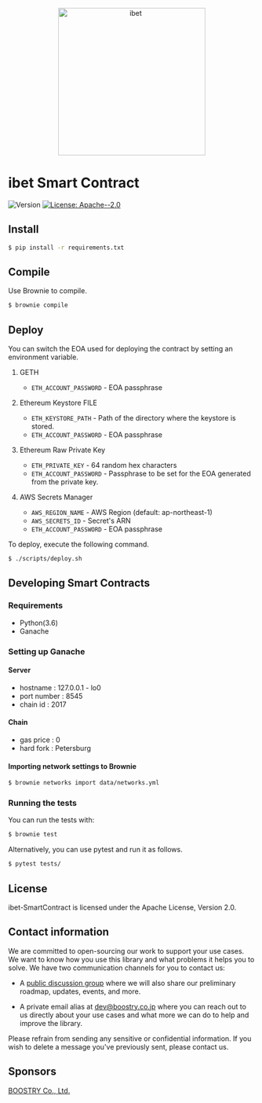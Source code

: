 <p align='center'>
  <img alt="ibet" src="https://user-images.githubusercontent.com/963333/71672471-6383c080-2db9-11ea-85b6-8815519652ec.png" width="300"/>
</p>

# ibet Smart Contract

<p>
  <img alt="Version" src="https://img.shields.io/badge/version-21.6-blue.svg?cacheSeconds=2592000" />
  <a href="#" target="_blank">
    <img alt="License: Apache--2.0" src="https://img.shields.io/badge/License-Apache--2.0-yellow.svg" />
  </a>
</p>


## Install
```bash
$ pip install -r requirements.txt
```

## Compile
Use Brownie to compile.

```bash
$ brownie compile
```

## Deploy

You can switch the EOA used for deploying the contract by setting an environment variable.

1. GETH
    * `ETH_ACCOUNT_PASSWORD` - EOA passphrase

2. Ethereum Keystore FILE
    * `ETH_KEYSTORE_PATH` - Path of the directory where the keystore is stored.
    * `ETH_ACCOUNT_PASSWORD` - EOA passphrase

3. Ethereum Raw Private Key
    * `ETH_PRIVATE_KEY` - 64 random hex characters
    * `ETH_ACCOUNT_PASSWORD` - Passphrase to be set for the EOA generated from the private key.

4. AWS Secrets Manager
    * `AWS_REGION_NAME` - AWS Region (default: ap-northeast-1)
    * `AWS_SECRETS_ID` - Secret's ARN
    * `ETH_ACCOUNT_PASSWORD` - EOA passphrase

To deploy, execute the following command.

```bash
$ ./scripts/deploy.sh
```

## Developing Smart Contracts

### Requirements
* Python(3.6)
* Ganache

### Setting up Ganache

#### Server
* hostname : 127.0.0.1 - lo0
* port number : 8545
* chain id : 2017

#### Chain
* gas price : 0
* hard fork : Petersburg

#### Importing network settings to Brownie

```bash
$ brownie networks import data/networks.yml
```

### Running the tests

You can run the tests with:
```bash
$ brownie test
```

Alternatively, you can use pytest and run it as follows.
```bash
$ pytest tests/
```

## License

ibet-SmartContract is licensed under the Apache License, Version 2.0.


## Contact information

We are committed to open-sourcing our work to support your use cases. 
We want to know how you use this library and what problems it helps you to solve. 
We have two communication channels for you to contact us:

* A [public discussion group](https://github.com/BoostryJP/ibet-SmartContract/discussions)
where we will also share our preliminary roadmap, updates, events, and more.

* A private email alias at
[dev@boostry.co.jp](mailto:dev@boostry.co.jp)
where you can reach out to us directly about your use cases and what more we can
do to help and improve the library.
  
Please refrain from sending any sensitive or confidential information. 
If you wish to delete a message you've previously sent, please contact us.


## Sponsors

[BOOSTRY Co., Ltd.](https://boostry.co.jp/)
